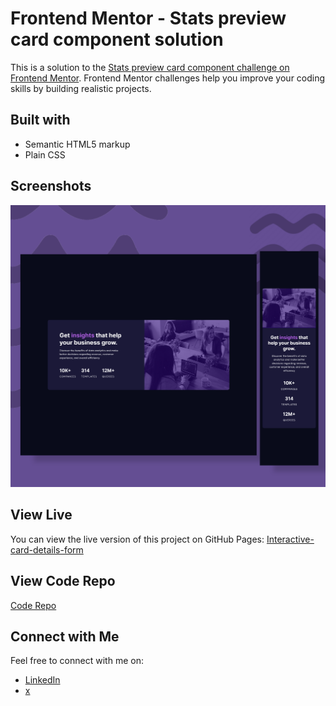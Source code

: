 # Frontend Mentor - Stats preview card component solution

This is a solution to the [Stats preview card component challenge on Frontend Mentor](https://www.frontendmentor.io/challenges/stats-preview-card-component-8JqbgoU62). Frontend Mentor challenges help you improve your coding skills by building realistic projects. 

## Built with

- Semantic HTML5 markup
- Plain CSS

## Screenshots

![Screenshot 1](img/screenshot.png)

## View Live

You can view the live version of this project on GitHub Pages: [Interactive-card-details-form](https://upovibe.github.io/FrontendMentor-Solutions/stats-preview-card-component/)

## View Code Repo
[Code Repo](https://github.com/upovibe/FrontendMentor-Solutions/tree/main/stats-preview-card-component)

## Connect with Me

Feel free to connect with me on:

- [LinkedIn](https://www.linkedin.com/in/upovibe/)
- [x](https://www.x.com/upovibe/)
